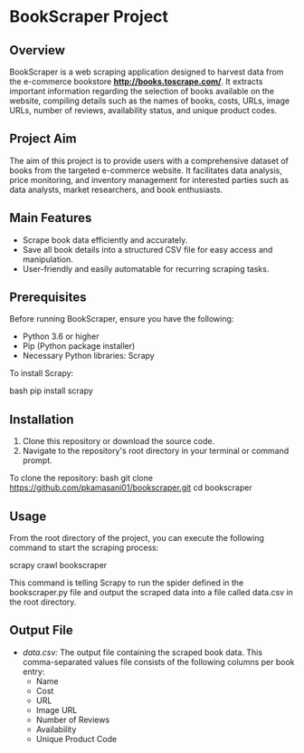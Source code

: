 # BookScraper Project

## Overview
BookScraper is a web scraping application designed to harvest data from the e-commerce bookstore **http://books.toscrape.com/**. It extracts important information regarding the selection of books available on the website, compiling details such as the names of books, costs, URLs, image URLs, number of reviews, availability status, and unique product codes.

## Project Aim
The aim of this project is to provide users with a comprehensive dataset of books from the targeted e-commerce website. It facilitates data analysis, price monitoring, and inventory management for interested parties such as data analysts, market researchers, and book enthusiasts.

## Main Features
- Scrape book data efficiently and accurately.
- Save all book details into a structured CSV file for easy access and manipulation.
- User-friendly and easily automatable for recurring scraping tasks.

## Prerequisites
Before running BookScraper, ensure you have the following:
- Python 3.6 or higher
- Pip (Python package installer)
- Necessary Python libraries: Scrapy

To install Scrapy:

bash
pip install scrapy


## Installation
1. Clone this repository or download the source code.
2. Navigate to the repository's root directory in your terminal or command prompt.

To clone the repository:
bash
git clone https://github.com/pkamasani01/bookscraper.git
cd bookscraper


## Usage
From the root directory of the project, you can execute the following command to start the scraping process:

scrapy crawl bookscraper


This command is telling Scrapy to run the spider defined in the bookscraper.py file and output the scraped data into a file called data.csv in the root directory.

## Output File
- *data.csv:* The output file containing the scraped book data. This comma-separated values file consists of the following columns per book entry:
  - Name
  - Cost
  - URL
  - Image URL
  - Number of Reviews
  - Availability
  - Unique Product Code
